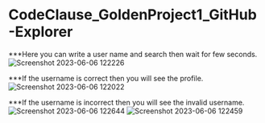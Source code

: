 # CodeClause_GoldenProject1_GitHub-Explorer
***Here you can write a user name and search  then wait for few seconds.
![Screenshot 2023-06-06 122226](https://github.com/Piyushhh11/CodeClause_GoldenProject1_GitHub-Explorer/assets/113534923/6705d230-79d8-4660-9654-f6a4dfa8463d)

***If the username is correct  then you will see the profile.
![Screenshot 2023-06-06 122022](https://github.com/Piyushhh11/CodeClause_GoldenProject1_GitHub-Explorer/assets/113534923/465bf309-48bf-4357-a738-20161baab3cf)

***If the username is incorrect  then you will see the invalid username.
![Screenshot 2023-06-06 122644](https://github.com/Piyushhh11/CodeClause_GoldenProject1_GitHub-Explorer/assets/113534923/fe98bec7-eb5d-4fd0-9295-5bec4ca75a03)
![Screenshot 2023-06-06 122459](https://github.com/Piyushhh11/CodeClause_GoldenProject1_GitHub-Explorer/assets/113534923/04dd075f-8326-4497-8dc7-35f1c07f1e8d)

